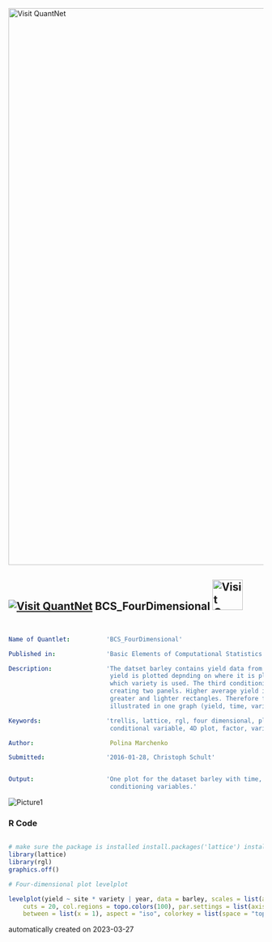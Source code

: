 [<img src="https://github.com/QuantLet/Styleguide-and-FAQ/blob/master/pictures/banner.png" width="1100" alt="Visit QuantNet">](http://quantlet.de/)

## [<img src="https://github.com/QuantLet/Styleguide-and-FAQ/blob/master/pictures/qloqo.png" alt="Visit QuantNet">](http://quantlet.de/) **BCS_FourDimensional** [<img src="https://github.com/QuantLet/Styleguide-and-FAQ/blob/master/pictures/QN2.png" width="60" alt="Visit QuantNet 2.0">](http://quantlet.de/)

```yaml


Name of Quantlet:          'BCS_FourDimensional'

Published in:              'Basic Elements of Computational Statistics'

Description:               'The datset barley contains yield data from Minnesota. Average
                            yield is plotted depnding on where it is planted (site) and
                            which variety is used. The third conditioning variable is time
                            creating two panels. Higher average yield is associated with
                            greater and lighter rectangles. Therefore four variables are
                            illustrated in one graph (yield, time, variety, site).'

Keywords:                  'trellis, lattice, rgl, four dimensional, plot, conditional, variable, 
                            conditional variable, 4D plot, factor, variable'

Author:                     Polina Marchenko

Submitted:                 '2016-01-28, Christoph Schult'


Output:                    'One plot for the dataset barley with time, variety and site as
                            conditioning variables.'

```

![Picture1](BCS_FourDimensional.png)

### R Code
```r

# make sure the package is installed install.packages('lattice') install.packages('rgl')
library(lattice)
library(rgl)
graphics.off()

# Four-dimensional plot levelplot

levelplot(yield ~ site * variety | year, data = barley, scales = list(alternating = T), shrink = c(0.3, 1), region = TRUE, 
    cuts = 20, col.regions = topo.colors(100), par.settings = list(axis.text = list(cex = 0.5)), par.strip.text = list(cex = 0.7), 
    between = list(x = 1), aspect = "iso", colorkey = list(space = "top"))
```

automatically created on 2023-03-27